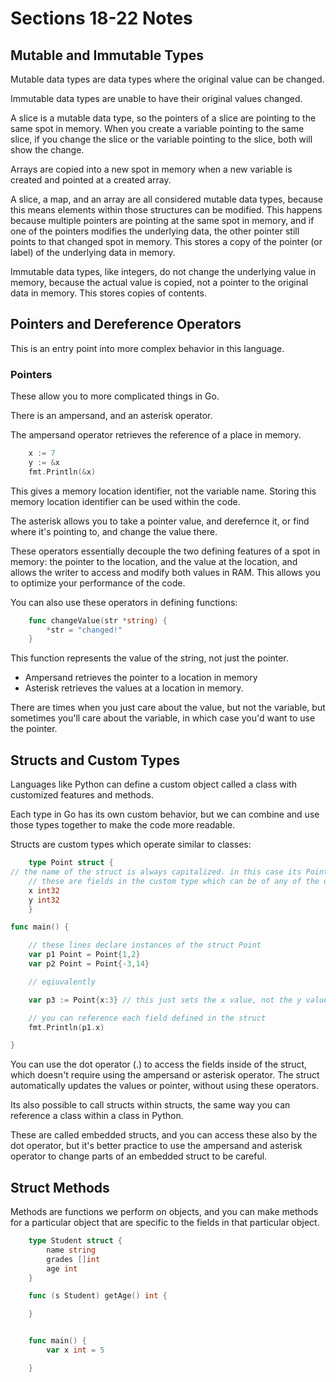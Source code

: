 # Sections 18-22 Notes

## Mutable and Immutable Types

Mutable data types are data types where the original value can be changed.

Immutable data types are unable to have their original values changed.

A slice is a mutable data type, so the pointers of a slice are pointing to the same spot in memory. When you create a variable pointing to the same slice, if you change the slice or the variable pointing to the slice, both will show the change.

Arrays are copied into a new spot in memory when a new variable is created and pointed at a created array.

A slice, a map, and an array are all considered mutable data types, because this means elements within those structures can be modified. This happens because multiple pointers are pointing at the same spot in memory, and if one of the pointers modifies the underlying data, the other pointer still points to that changed spot in memory. This stores a copy of the pointer (or label) of the underlying data in memory.

Immutable data types, like integers, do not change the underlying value in memory, because the actual value is copied, not a pointer to the original data in memory. This stores copies of contents.

## Pointers and Dereference Operators

This is an entry point into more complex behavior in this language.

### Pointers

These allow you to more complicated things in Go.

There is an ampersand, and an asterisk operator.

The ampersand operator retrieves the reference of a place in memory.

```Go
    x := 7
    y := &x
    fmt.Println(&x)
```

This gives a memory location identifier, not the variable name. Storing this memory location identifier can be used within the code.

The asterisk allows you to take a pointer value, and derefernce it, or find where it's pointing to, and change the value there.

These operators essentially decouple the two defining features of a spot in memory: the pointer to the location, and the value at the location, and allows the writer to access and modify both values in RAM. This allows you to optimize your performance of the code.

You can also use these operators in defining functions:

```Go
    func changeValue(str *string) {
        *str = "changed!"
    }
```

This function represents the value of the string, not just the pointer.

- Ampersand retrieves the pointer to a location in memory
- Asterisk retrieves the values at a location in memory.

There are times when you just care about the value, but not the variable, but sometimes you'll care about the variable, in which case you'd want to use the pointer.

## Structs and Custom Types

Languages like Python can define a custom object called a class with customized features and methods.

Each type in Go has its own custom behavior, but we can combine and use those types together to make the code more readable.

Structs are custom types which operate similar to classes:

```Go
    type Point struct {
// the name of the struct is always capitalized. in this case its Point.
    // these are fields in the custom type which can be of any of the default types in Go.
    x int32
    y int32
    }

func main() {

    // these lines declare instances of the struct Point
    var p1 Point = Point{1,2}
    var p2 Point = Point{-3,14}

    // eqiuvalently

    var p3 := Point{x:3} // this just sets the x value, not the y value. In this case, y would be the default value (0).

    // you can reference each field defined in the struct
    fmt.Println(p1.x)

}
```

You can use the dot operator (.) to access the fields inside of the struct, which doesn't require using the ampersand or asterisk operator. The struct automatically updates the values or pointer, without using these operators.

Its also possible to call structs within structs, the same way you can reference a class within a class in Python.

These are called embedded structs, and you can access these also by the dot operator, but it's better practice to use the ampersand and asterisk operator to change parts of an embedded struct to be careful.

## Struct Methods

Methods are functions we perform on objects, and you can make methods for a particular object that are specific to the fields in that particular object.

```Go
    type Student struct {
        name string
        grades []int
        age int
    }

    func (s Student) getAge() int {

    }


    func main() {
        var x int = 5

    }


```
